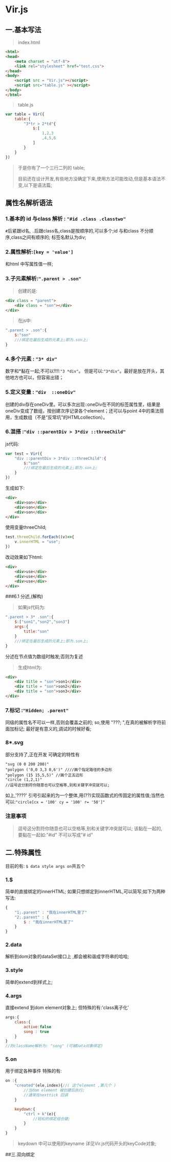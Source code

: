 # Vir.js

## 一.基本写法
>index.html
```html
<html>
<head>
    <meta charset = "utf-8">
    <link rel="stylesheet" href="test.css">
</head>
<body>
    <script src = "Vir.js"></script>
    <script src="table.js" ></script>
</body>
</html>
```

>table.js
```js
var table = Vir({
    table:{
        "3*tr > 2*td"{
            $:[
                1,2,3
                ,4,5,6
            ]
        }
    }
})
```
>于是你有了一个三行二列的 table;<div>目前还在设计开发,有些地方没确定下来,使用方法可能改动,但是基本语法不变,以下是语法篇;</div>

## 属性名解析语法
### 1.基本的 id 与class 解析 : `"#id .class .classtwo"`
`#`后紧跟id名, `.`后跟class名,class是按顺序的,可以多个;id 与和class 不分顺序,class之间有顺序的;
标签名默认为div;

### 2.属性解析:`[key = 'value']` 
和html 中写属性值一样;

### 3.子元素解析:`".parent > .son"` 
>创建的是:
```html
<div class = "parent">
    <div class = "son"></div>
</div>
```
>在js中:
```js
".parent > .son":{
    $:"son"
    ///绑定在最后生成的元素上;即为.son上;
}
```


### 4.多个元素 : `"3* div"`
数字和*黏在一起;不可以!!!!:`"3 *div"`。
但是可以:`"3*div"`。最好是放在开头，其他地方也可以，但容易出错；



### 5.定义变量 : `"div  ::oneDiv"`
创建的div存在oneDiv里。可以多次出现::oneDiv在不同的标签属性里，结果是oneDiv变成了数组，按创建次序记录各个element；还可以与point 4中的乘法搭用，生成数组（不是“反常坑”的HTMLcollection）。


### 6.混搭 :`"div ::parentDiv > 3*div ::threeChild"`
js代码:
```js
var test = Vir({
    "div ::parentDiv > 3*div ::threeChild":{
        $:"son"
        ///绑定在最后生成的元素上;即为.son上;
    }
})
```
生成如下:
```html
<div> 
    <div>son</div>
    <div>son</div>
    <div>son</div>
</div>
```
使用变量threeChild;
```js
test.threeChild.forEach((v)=>{
    v.innerHTML = "use";
})
```
改动效果如下html:
```html
<div> 
    <div>use</div>
    <div>use</div>
    <div>use</div>
</div>
```

###6.1 分述,(解构)
>如果js代码为:
```js
".parent > 3* .son":{
    $:["son1","son2","son3"]
    args:{
        title:"son"
    }
    ///绑定在最后生成的元素上;即为.son上;
}
```
分述在节点值为数组时触发;否则为复述
>生成html为:
```html
<div> 
    <div title = "son">son1</div>
    <div title = "son">son2</div>
    <div title = "son">son3</div>
</div>
```

### 7.标记 :`"Hidden; .parent"`
同级的属性名不可以一样,否则会覆盖之前的;
so,使用 "???; ",在真的被解析字符前面加标记;
最好是有意义的,调试的时候好看;

### 8*.svg
部分支持了,正在开发
可确定的特性有
```
"svg (0 0 200 200)"
"polygon ('0,0 3,3 0,6')" ////画个指定路径的多边形
"polygon (15 15,5,5)" //画个正五边形
"circle (1,2,1)"
//逗号这分割符你随意也可以空格等,别和关键字冲突就可以;
```
如上,'????' 引号引起来的为一个整体,用(??)实现函数式的传固定的属性值;当然也可以:`"circle[cx = '100' cy = '100' r= '50']"`



### 注意事项 
>逗号这分割符你随意也可以空格等,别和关键字冲突就可以;
>该黏在一起的,要黏在一起如:"#id" 不可以写成"# id"

## 二.特殊属性
目前的有: `$ data style args on`共五个
### 1.$
简单的直接绑定的innerHTML; 如果只想绑定到innerHTML,可以简写;如下为两种写法:
```js
{
    "1;.parent" : "我在innerHTML里了"
    "2;.parent" : {
        $ : "我在innerHTML里了"
    }
}
```

### 2.data
解析到dom对象的dataSet接口上
,都会被和谐成字符串的哈哈;
### 3.style
简单的extend到样式上;

### 4.args
直接extend 到dom element对象上; 但特殊的有:'class离子化'
```js
args:{
    class:{
        active:false
        song : true
    }
}
//则className解析为: "song" (可被Data对象绑定)
```
### 5.on
用于绑定各种事件
特殊的有:
```js
on :{
    "created"(ele,index){//( 这个elememt ,第几个 )
        //当dom element 被创建后执行;
        //通常在nexttick 回调
    }

    keydown:{
        "ctrl + k"(e){
            //轻松的绑定组合键;
        }
    }
}
```
>keydown 中可以使用的keyname 详见Vir.js代码开头的keyCode对象;

##三.双向绑定
